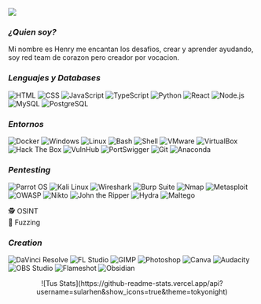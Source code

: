 ![](https://github.com/sularhen/sularhen/blob/main/BannerReadMe.gif)

### ***¿Quien soy?***
Mi nombre es Henry me encantan los desafios, crear y aprender ayudando, soy red team de corazon pero creador por vocacion.

### ***Lenguajes y Databases***
![HTML](https://img.shields.io/badge/HTML5-E34F26?style=flat-square&logo=html5&logoColor=white)
![CSS](https://img.shields.io/badge/CSS3-1572B6?style=flat-square&logo=css3&logoColor=white)
![JavaScript](https://img.shields.io/badge/JavaScript-F7DF1E?style=flat-square&logo=javascript&logoColor=black)
![TypeScript](https://img.shields.io/badge/TypeScript-3178C6?style=flat-square&logo=typescript&logoColor=white)
![Python](https://img.shields.io/badge/Python-3776AB?style=flat-square&logo=python&logoColor=white)
![React](https://img.shields.io/badge/React-61DAFB?style=flat-square&logo=react&logoColor=black)
![Node.js](https://img.shields.io/badge/Node.js-339933?style=flat-square&logo=nodedotjs&logoColor=white)
![MySQL](https://img.shields.io/badge/MySQL-4479A1?style=flat-square&logo=mysql&logoColor=white)
![PostgreSQL](https://img.shields.io/badge/PostgreSQL-336791?style=flat-square&logo=postgresql&logoColor=white)

### ***Entornos***
![Docker](https://img.shields.io/badge/Docker-2496ED?style=flat-square&logo=docker&logoColor=white)
![Windows](https://img.shields.io/badge/Windows-0078D6?style=flat-square&logo=windows&logoColor=white)
![Linux](https://img.shields.io/badge/Linux-FCC624?style=flat-square&logo=linux&logoColor=black)
![Bash](https://img.shields.io/badge/Bash-4EAA25?style=flat-square&logo=gnubash&logoColor=white)
![Shell](https://img.shields.io/badge/Shell-89E051?style=flat-square&logo=gnubash&logoColor=black)
![VMware](https://img.shields.io/badge/VMware-607078?style=flat-square&logo=vmware&logoColor=white)
![VirtualBox](https://img.shields.io/badge/VirtualBox-183A61?style=flat-square&logo=virtualbox&logoColor=white)
![Hack The Box](https://img.shields.io/badge/HackTheBox-9FEF00?style=flat-square&logo=hackthebox&logoColor=black)
![VulnHub](https://img.shields.io/badge/VulnHub-222222?style=flat-square&logoColor=white)
![PortSwigger](https://img.shields.io/badge/PortSwigger-FF6600?style=flat-square&logoColor=white)
![Git](https://img.shields.io/badge/Git-F05032?style=flat-square&logo=git&logoColor=white)
![Anaconda](https://img.shields.io/badge/Anaconda-44A833?style=flat-square&logo=anaconda&logoColor=white)

### ***Pentesting***
![Parrot OS](https://img.shields.io/badge/Parrot%20OS-222222?style=flat-square&logo=linux&logoColor=white)
![Kali Linux](https://img.shields.io/badge/Kali%20Linux-557C94?style=flat-square&logo=kalilinux&logoColor=white)
![Wireshark](https://img.shields.io/badge/Wireshark-1679A7?style=flat-square&logo=wireshark&logoColor=white)
![Burp Suite](https://img.shields.io/badge/Burp%20Suite-FF3300?style=flat-square&logoColor=white)
![Nmap](https://img.shields.io/badge/Nmap-004472?style=flat-square&logoColor=white)
![Metasploit](https://img.shields.io/badge/Metasploit-3F8CFF?style=flat-square&logoColor=white)
![OWASP](https://img.shields.io/badge/OWASP-000000?style=flat-square&logoColor=white)
![Nikto](https://img.shields.io/badge/Nikto-E62B1E?style=flat-square&logoColor=white)
![John the Ripper](https://img.shields.io/badge/JtR-222222?style=flat-square&logoColor=white)
![Hydra](https://img.shields.io/badge/Hydra-FFCC00?style=flat-square&logoColor=black)
![Maltego](https://img.shields.io/badge/Maltego-003366?style=flat-square&logoColor=white)

🕵️ OSINT  
🧪 Fuzzing

### ***Creation***
![DaVinci Resolve](https://img.shields.io/badge/DaVinci%20Resolve-FF4C00?style=flat-square&logo=blackmagicdesign&logoColor=white)
![FL Studio](https://img.shields.io/badge/FL%20Studio-F48E00?style=flat-square&logo=image-line&logoColor=white)
![GIMP](https://img.shields.io/badge/GIMP-5C5543?style=flat-square&logo=gimp&logoColor=white)
![Photoshop](https://img.shields.io/badge/Photoshop-31A8FF?style=flat-square&logo=adobephotoshop&logoColor=white)
![Canva](https://img.shields.io/badge/Canva-00C4CC?style=flat-square&logo=canva&logoColor=white)
![Audacity](https://img.shields.io/badge/Audacity-0000CC?style=flat-square&logo=audacity&logoColor=white)
![OBS Studio](https://img.shields.io/badge/OBS%20Studio-302E31?style=flat-square&logo=obsstudio&logoColor=white)
![Flameshot](https://img.shields.io/badge/Flameshot-DD00AA?style=flat-square&logoColor=white)
![Obsidian](https://img.shields.io/badge/Obsidian-483699?style=flat-square&logo=obsidian&logoColor=white)


<div align="center">
![Tus Stats](https://github-readme-stats.vercel.app/api?username=sularhen&show_icons=true&theme=tokyonight)  
</div>

